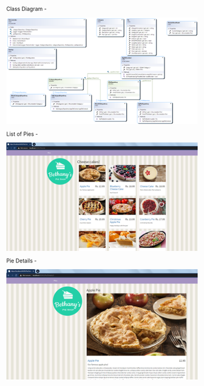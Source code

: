 Class Diagram -

![Alt text](Images/Diagram.png?raw=true "List of pies")

List of Pies -

![Alt text](Images/PieList.png?raw=true "List of pies")

Pie Details -

![Alt text](Images/PieDetails.png?raw=true "Pie details")